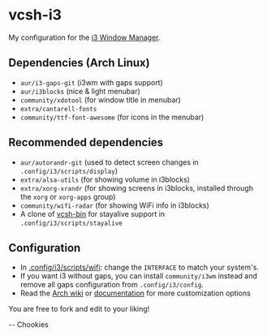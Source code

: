vcsh-i3
=======
My configuration for the [i3 Window Manager](http://www.i3wm.org).

Dependencies (Arch Linux)
------------
* `aur/i3-gaps-git` (i3wm with gaps support)
* `aur/i3blocks` (nice & light menubar)
* `community/xdotool` (for window title in menubar)
* `extra/cantarell-fonts`
* `community/ttf-font-awesome` (for icons in the menubar)

Recommended dependencies
------------------------
* `aur/autorandr-git` (used to detect screen changes in `.config/i3/scripts/display`)
* `extra/alsa-utils` (for showing volume in i3blocks)
* `extra/xorg-xrandr` (for showing screens in i3blocks, installed through the `xorg` or `xorg-apps` group)
* `community/wifi-radar` (for showing WiFi info in i3blocks)
* A clone of [vcsh-bin](https://github.com/agboom/vcsh-bin) for stayalive support in `.config/i3/scripts/stayalive`

Configuration
-------------
* In [.config/i3/scripts/wifi](.config/i3/scripts/wifi): change the `INTERFACE` to match your 
system's.
* If you want i3 without gaps, you can install `community/i3wm` instead and remove all gaps configuration from `.config/i3/config`.
* Read the [Arch wiki](https://wiki.archlinux.org/index.php/I3) or [documentation](http://i3wm.org/docs/userguide.html) for more customization options

You are free to fork and edit to your liking!

-- Chookies
